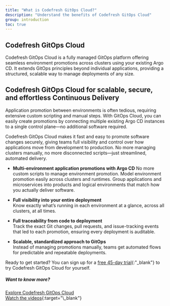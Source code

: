 ```yaml
---
title: "What is Codefresh GitOps Cloud?"
description: "Understand the benefits of Codefresh GitOps Cloud"
group: introduction
toc: true
---
```


## Codefresh GitOps Cloud
Codefresh GitOps Cloud is a fully managed GitOps platform offering seamless environment promotions across clusters using your existing Argo CD. It extends GitOps principles beyond individual applications, providing a structured, scalable way to manage deployments of any size. 

## Codefresh GitOps Cloud for scalable, secure, and effortless Continuous Delivery
Application promotion between environments is often tedious, requiring extensive custom scripting and manual steps. With GitOps Cloud, you can easily create promotions by connecting multiple existing Argo CD instances to a single control plane—no additional software required.

Codefresh GitOps Cloud makes it fast and easy to promote software changes securely, giving teams full visibility and control over how applications move from development to production. No more managing clusters manually, no more disconnected scripts—just streamlined, automated delivery.

* **Multi-environment application promotions with Argo CD**
  No more custom scripts to manage environment promotion. Model environment promotion easily across clusters and runtimes. Group applications and microservices into products and logical environments that match how you actually deliver software.

* **Full visibility into your entire deployment**  
  Know exactly what’s running in each environment at a glance, across all clusters, at all times.

* **Full traceability from code to deployment**  
  Track the exact Git changes, pull requests, and issue-tracking events that led to each promotion, ensuring every deployment is auditable.

* **Scalable, standardized approach to GitOps**  
  Instead of managing promotions manually, teams get automated flows for predictable and repeatable deployments.

Ready to get started? You can sign up for a [free 45-day trial](https://codefresh.io/codefresh-signup/){:"\_blank"} to try Codefresh GitOps Cloud for yourself. 

##### Want to know more?  
[Explore Codefresh GitOps Cloud]({{site.baseurl}}/docs/gitops/introduction/explore-gitops-cloud-features/)  
[Watch the videos](https://www.youtube.com/playlist?list=PL8mgsmlx4BWUmxV9SnoekqFd3WHcNIDl_){:target="\_blank"}